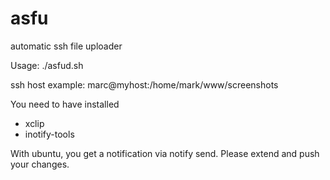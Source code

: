 asfu
====

automatic ssh file uploader


Usage:
./asfud.sh <directory-to-monitor> <ssh host> <url>

ssh host example: marc@myhost:/home/mark/www/screenshots


You need to have installed 
 * xclip
 * inotify-tools
 
 With ubuntu, you get a notification via notify send. Please extend and push your changes.
